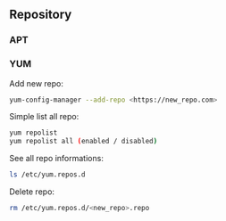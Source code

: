 ## Repository

### APT



### YUM

Add new repo:
```bash
yum-config-manager --add-repo <https://new_repo.com>
```

Simple list all repo:
```bash
yum repolist
yum repolist all (enabled / disabled)
```

See all repo informations:
```bash
ls /etc/yum.repos.d
```

Delete repo:
```bash
rm /etc/yum.repos.d/<new_repo>.repo
```
